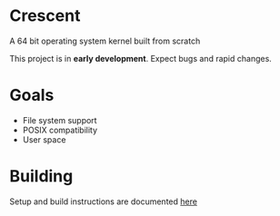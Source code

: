 # Crescent

A 64 bit operating system kernel built from scratch

This project is in **early development**. Expect bugs and rapid changes.

# Goals
* File system support
* POSIX compatibility
* User space

# Building
Setup and build instructions are documented [here](docs/build.md)
